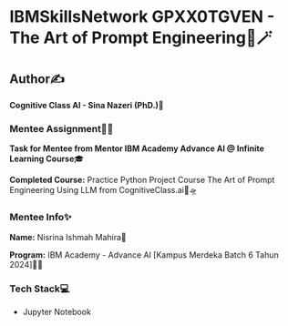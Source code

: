 # IBMSkillsNetwork GPXX0TGVEN - The Art of Prompt Engineering🌈🪄 

## Author✍️

**Cognitive Class AI - Sina Nazeri (PhD.)💎**

### Mentee Assignment📝📂

**Task for Mentee from Mentor IBM Academy Advance AI @ Infinite Learning Course**🎓

**Completed Course:** Practice Python Project Course The Art of Prompt Engineering Using LLM from CognitiveClass.ai🔭🛸

### Mentee Info✨

**Name:** Nisrina Ishmah Mahira🧕

**Program:** IBM Academy - Advance Al [Kampus Merdeka Batch 6 Tahun 2024]🏫🎉

### Tech Stack💻

* Jupyter Notebook
